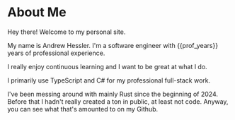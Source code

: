 <!--
title: heffree.dev - Home
-->
# About Me
Hey there! Welcome to my personal site.

My name is Andrew Hessler. I'm a software engineer with {{prof_years}} years of professional experience.

I really enjoy continuous learning and I want to be great at what I do.

I primarily use TypeScript and C# for my professional full-stack work.

I've been messing around with mainly Rust since the beginning of 2024. 
Before that I hadn't really created a ton in public, at least not code. Anyway, you can see what that's amounted to on my Github.
